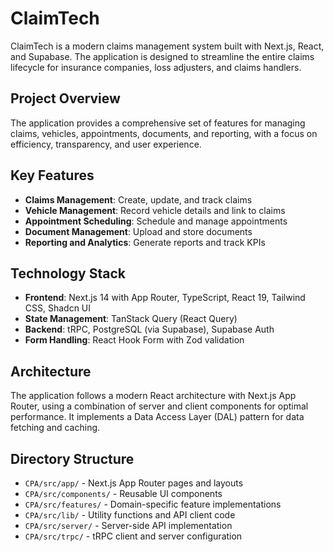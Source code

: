 # ClaimTech

ClaimTech is a modern claims management system built with Next.js, React, and Supabase. The application is designed to streamline the entire claims lifecycle for insurance companies, loss adjusters, and claims handlers.

## Project Overview

The application provides a comprehensive set of features for managing claims, vehicles, appointments, documents, and reporting, with a focus on efficiency, transparency, and user experience.

## Key Features

- **Claims Management**: Create, update, and track claims
- **Vehicle Management**: Record vehicle details and link to claims
- **Appointment Scheduling**: Schedule and manage appointments
- **Document Management**: Upload and store documents
- **Reporting and Analytics**: Generate reports and track KPIs

## Technology Stack

- **Frontend**: Next.js 14 with App Router, TypeScript, React 19, Tailwind CSS, Shadcn UI
- **State Management**: TanStack Query (React Query)
- **Backend**: tRPC, PostgreSQL (via Supabase), Supabase Auth
- **Form Handling**: React Hook Form with Zod validation

## Architecture

The application follows a modern React architecture with Next.js App Router, using a combination of server and client components for optimal performance. It implements a Data Access Layer (DAL) pattern for data fetching and caching.

## Directory Structure

- `CPA/src/app/` - Next.js App Router pages and layouts
- `CPA/src/components/` - Reusable UI components
- `CPA/src/features/` - Domain-specific feature implementations
- `CPA/src/lib/` - Utility functions and API client code
- `CPA/src/server/` - Server-side API implementation
- `CPA/src/trpc/` - tRPC client and server configuration